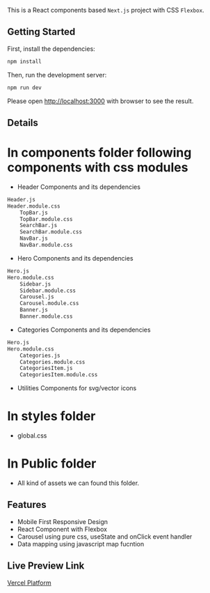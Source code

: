 This is a React components based `Next.js` project with CSS `Flexbox`.

## Getting Started

First, install the dependencies:

```bash
npm install
```

Then, run the development server:

```bash
npm run dev
```

Please open [http://localhost:3000](http://localhost:3000) with browser to see the result.


## Details

# In components folder following components with css modules
- Header Components and its dependencies
```bash
Header.js
Header.module.css
    TopBar.js
    TopBar.module.css
    SearchBar.js
    SearchBar.module.css
    NavBar.js
    NavBar.module.css
```

- Hero Components and its dependencies
```bash
Hero.js
Hero.module.css
    Sidebar.js
    Sidebar.module.css
    Carousel.js
    Carousel.module.css
    Banner.js
    Banner.module.css
```

- Categories Components and its dependencies
```bash
Hero.js
Hero.module.css
    Categories.js
    Categories.module.css
    CategoriesItem.js
    CategoriesItem.module.css
```

- Utilities Components for svg/vector icons

# In styles folder
- global.css

# In Public folder 
- All kind of assets we can found this folder.


## Features

- Mobile First Responsive Design
- React Component with Flexbox
- Carousel using pure css, useState and onClick event handler 
- Data mapping using javascript map fucntion 

## Live Preview Link

[Vercel Platform](https://vercel.com/new?utm_medium=default-template&filter=next.js&utm_source=create-next-app&utm_campaign=create-next-app-readme)
